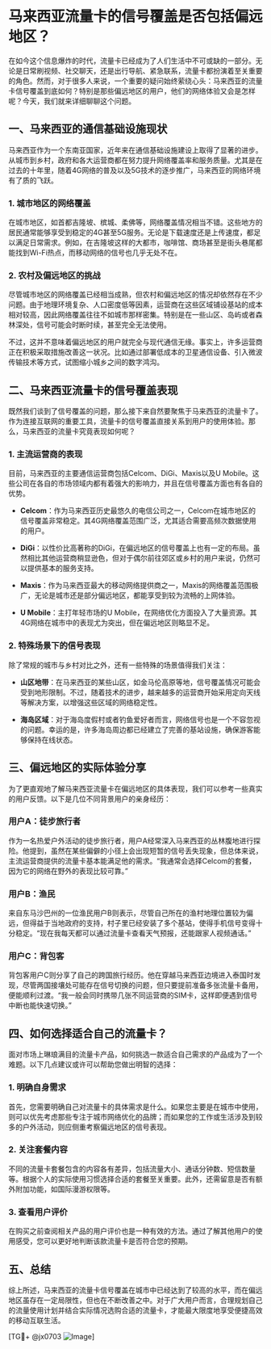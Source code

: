 # 马来西亚流量卡的信号覆盖是否包括偏远地区？

在如今这个信息爆炸的时代，流量卡已经成为了人们生活中不可或缺的一部分。无论是日常刷视频、社交聊天，还是出行导航、紧急联系，流量卡都扮演着至关重要的角色。然而，对于很多人来说，一个重要的疑问始终萦绕心头：马来西亚的流量卡信号覆盖到底如何？特别是那些偏远地区的用户，他们的网络体验又会是怎样呢？今天，我们就来详细聊聊这个问题。

## 一、马来西亚的通信基础设施现状

马来西亚作为一个东南亚国家，近年来在通信基础设施建设上取得了显著的进步。从城市到乡村，政府和各大运营商都在努力提升网络覆盖率和服务质量。尤其是在过去的十年里，随着4G网络的普及以及5G技术的逐步推广，马来西亚的网络环境有了质的飞跃。

### 1. 城市地区的网络覆盖

在城市地区，如首都吉隆坡、槟城、柔佛等，网络覆盖情况相当不错。这些地方的居民通常能够享受到稳定的4G甚至5G服务。无论是下载速度还是上传速度，都足以满足日常需求。例如，在吉隆坡这样的大都市，咖啡馆、商场甚至是街头巷尾都能找到Wi-Fi热点，而移动网络的信号也几乎无处不在。

### 2. 农村及偏远地区的挑战

尽管城市地区的网络覆盖已经相当成熟，但农村和偏远地区的情况却依然存在不少问题。由于地理环境复杂、人口密度低等因素，运营商在这些区域铺设基站的成本相对较高，因此网络覆盖往往不如城市那样密集。特别是在一些山区、岛屿或者森林深处，信号可能会时断时续，甚至完全无法使用。

不过，这并不意味着偏远地区的用户就完全与现代通信无缘。事实上，许多运营商正在积极采取措施改善这一状况。比如通过部署低成本的卫星通信设备、引入微波传输技术等方式，试图缩小城乡之间的数字鸿沟。

## 二、马来西亚流量卡的信号覆盖表现

既然我们谈到了信号覆盖的问题，那么接下来自然要聚焦于马来西亚的流量卡了。作为连接互联网的重要工具，流量卡的信号覆盖直接关系到用户的使用体验。那么，马来西亚的流量卡究竟表现如何呢？

### 1. 主流运营商的表现

目前，马来西亚的主要通信运营商包括Celcom、DiGi、Maxis以及U Mobile。这些公司在各自的市场领域内都有着强大的影响力，并且在信号覆盖方面也有各自的优势。

- **Celcom**：作为马来西亚历史最悠久的电信公司之一，Celcom在城市地区的信号覆盖非常稳定。其4G网络覆盖范围广泛，尤其适合需要高频次数据使用的用户。
  
- **DiGi**：以性价比高著称的DiGi，在偏远地区的信号覆盖上也有一定的布局。虽然相比其他运营商稍显逊色，但对于偶尔前往郊区或乡村的用户来说，仍然可以提供基本的服务支持。

- **Maxis**：作为马来西亚最大的移动网络提供商之一，Maxis的网络覆盖范围极广，无论是城市还是部分偏远地区，都能享受到较为流畅的上网体验。

- **U Mobile**：主打年轻市场的U Mobile，在网络优化方面投入了大量资源。其4G网络在城市中的表现尤为突出，但在偏远地区则略显不足。

### 2. 特殊场景下的信号表现

除了常规的城市与乡村对比之外，还有一些特殊的场景值得我们关注：

- **山区地带**：在马来西亚的某些山区，如金马伦高原等地，信号覆盖情况可能会受到地形限制。不过，随着技术的进步，越来越多的运营商开始采用定向天线等解决方案，以增强这些区域的网络稳定性。

- **海岛区域**：对于海岛度假村或者钓鱼爱好者而言，网络信号也是一个不容忽视的问题。幸运的是，许多海岛周边都已经建立了完善的基站设施，确保游客能够保持在线状态。

## 三、偏远地区的实际体验分享

为了更直观地了解马来西亚流量卡在偏远地区的具体表现，我们可以参考一些真实的用户反馈。以下是几位不同背景用户的亲身经历：

### 用户A：徒步旅行者

作为一名热爱户外活动的徒步旅行者，用户A经常深入马来西亚的丛林腹地进行探险。他提到，虽然在某些偏僻的小径上会出现短暂的信号丢失现象，但总体来说，主流运营商提供的流量卡基本能满足他的需求。“我通常会选择Celcom的套餐，因为它的网络在野外的表现比较可靠。”

### 用户B：渔民

来自东马沙巴州的一位渔民用户B则表示，尽管自己所在的渔村地理位置较为偏远，但得益于当地政府的支持，村子里已经安装了多个基站，使得手机信号变得十分稳定。“现在我每天都可以通过流量卡查看天气预报，还能跟家人视频通话。”

### 用户C：背包客

背包客用户C则分享了自己的跨国旅行经历。他在穿越马来西亚边境进入泰国时发现，尽管两国接壤处可能存在信号切换的问题，但只要提前准备多张流量卡备用，便能顺利过渡。“我一般会同时携带几张不同运营商的SIM卡，这样即便遇到信号中断也能快速切换。”

## 四、如何选择适合自己的流量卡？

面对市场上琳琅满目的流量卡产品，如何挑选一款适合自己需求的产品成为了一个难题。以下几点建议或许可以帮助您做出明智的选择：

### 1. 明确自身需求

首先，您需要明确自己对流量卡的具体需求是什么。如果您主要是在城市中使用，则可以优先考虑那些专注于城市网络优化的品牌；而如果您的工作或生活涉及到较多的户外活动，则应侧重考察偏远地区的信号表现。

### 2. 关注套餐内容

不同的流量卡套餐包含的内容各有差异，包括流量大小、通话分钟数、短信数量等。根据个人的实际使用习惯选择合适的套餐至关重要。此外，还需留意是否有额外附加功能，如国际漫游权限等。

### 3. 查看用户评价

在购买之前查阅相关产品的用户评价也是一种有效的方法。通过了解其他用户的使用感受，您可以更好地判断该款流量卡是否符合您的预期。

## 五、总结

综上所述，马来西亚的流量卡信号覆盖在城市中已经达到了较高的水平，而在偏远地区虽存在一定局限性，但也在不断改善之中。对于广大用户而言，合理规划自己的流量使用计划并结合实际情况选购合适的流量卡，才能最大限度地享受便捷高效的移动互联生活。

[TG💪+ @jx0703 ![Image](https://github.com/user-attachments/assets/dbca1d08-cadb-493c-b0ec-ad6f7a83f270)]